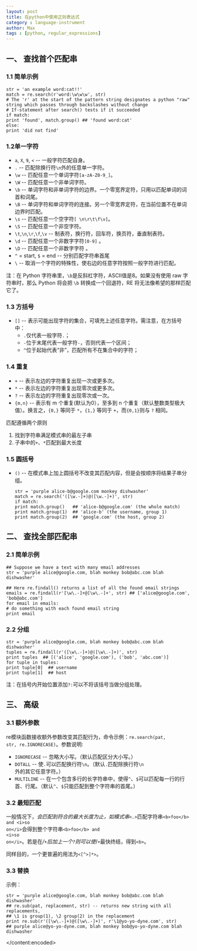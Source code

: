 ```yaml
---
layout: post
title: 在python中使用正则表达式
category : language-instrument
author: Max
tags : [python, regular_expressions]
---
```



<item>
<title>在python中使用正则表达式</title>
<description></description>
<content:encoded>

<h2>一、 查找首个匹配串</h2>

<h3>1.1 简单示例</h3>

<pre><code class="python">str = 'an example word:cat!!'
match = re.search(r'word:\w\w\w', str)
# The 'r' at the start of the pattern string designates a python "raw" string which passes through backslashes without change
# If-statement after search() tests if it succeeded
if match:                      
print 'found', match.group() ## 'found word:cat'
else:
print 'did not find'
</code></pre>

<h3>1.2单一字符</h3>

<ul>
<li><code>a</code>, <code>X</code>, <code>9</code>, <code>&lt;</code> -- 一般字符匹配自身。</li>
<li><code>.</code> -- 匹配除换行符<code>\n</code>外的任意单一字符。</li>
<li><code>\w</code> -- 匹配任意一个单词字符<code>[a-zA-Z0-9_]</code>。</li>
<li><code>\W</code> -- 匹配任意一个非单词字符。</li>
<li><code>\b</code> -- 单词字符和非单词字符的边界。一个零宽界定符，只用以匹配单词的词首和词尾。</li>
<li><code>\B</code> -- 单词字符和单词字符的连接。另一个零宽界定符，在当前位置不在单词边界时匹配。</li>
<li><code>\s</code> -- 匹配任意一个空字符<code>[ \n\r\t\f\v]</code>。</li>
<li><code>\S</code> -- 匹配任意一个非空字符。</li>
<li><code>\t</code>,<code>\n</code>,<code>\r</code>,<code>\f</code>,<code>\v</code> -- 制表符，换行符，回车符，换页符，垂直制表符。</li>
<li><code>\d</code> -- 匹配任意一个非数字字符<code>[0-9]</code> 。</li>
<li><code>\D</code> -- 匹配任意一个非数字字符 。</li>
<li><code>^</code> = start, <code>$</code> = end -- 分别匹配字符串首尾</li>
<li><code>\</code> -- 取消一个字符的特殊性，使右边的任意字符按照一般字符进行匹配。</li>
</ul>

注：在 Python 字符串里，<code>\b</code>是反斜杠字符，ASCII值是8。如果没有使用 raw 字符串时，那么 Python 将会把 <code>\b</code> 转换成一个回退符，RE 将无法像希望的那样匹配它了。

<h3>1.3 方括号</h3>

<ul>
<li><code>[]</code> -- 表示可能出现字符的集合，可填充上述任意字符。需注意，在方括号中：

<ul>
<li><code>.</code>仅代表一般字符<code>.</code>；</li>
<li><code>-</code>位于末尾代表一般字符<code>-</code>，否则代表一个区间；</li>
<li><code>^</code>位于起始代表“非”，匹配所有不在集合中的字符；</li>
</ul></li>
</ul>

<h3>1.4 重复</h3>

<ul>
<li><code>+</code> -- 表示左边的字符重复出现一次或更多次。</li>
<li><code>*</code> -- 表示左边的字符重复出现零次或更多次。</li>
<li><code>?</code> -- 表示左边的字符重复出现零次或一次。</li>
<li><code>{m,n}</code> -- 表示有 m 个重复(默认为0），至多到 n 个重复（默认整数类型极大值）。换言之，<code>{0,}</code> 等同于 <code>*</code>，<code>{1,}</code> 等同于 <code>+</code>，而<code>{0,1}</code>则与 <code>?</code> 相同。</li>
</ul>

匹配遵循两个原则
1. 找到字符串满足模式串的最左子串
2. 子串中的<code>+</code>、<code>*</code>匹配到最大长度

<h3>1.5 圆括号</h3>

<ul>
<li><code>()</code> -- 在模式串上加上圆括号不改变其匹配内容，但是会按顺序将结果子串分组。

<pre><code class="python">str = 'purple alice-b@google.com monkey dishwasher'
match = re.search('([\w.-]+)@([\w.-]+)', str)
if match:
print match.group()   ## 'alice-b@google.com' (the whole match)
print match.group(1)  ## 'alice-b' (the username, group 1)
print match.group(2)  ## 'google.com' (the host, group 2)
</code></pre></li>
</ul>

<h2>二、 查找全部匹配串</h2>

<h3>2.1 简单示例</h3>

<pre><code class="python">## Suppose we have a text with many email addresses
str = 'purple alice@google.com, blah monkey bob@abc.com blah dishwasher'

## Here re.findall() returns a list of all the found email strings
emails = re.findall(r'[\w\.-]+@[\w\.-]+', str) ## ['alice@google.com', 'bob@abc.com']
for email in emails:
# do something with each found email string
print email
</code></pre>

<h3>2.2 分组</h3>

<pre><code class="python">str = 'purple alice@google.com, blah monkey bob@abc.com blah dishwasher'
tuples = re.findall(r'([\w\.-]+)@([\w\.-]+)', str)
print tuples  ## [('alice', 'google.com'), ('bob', 'abc.com')]
for tuple in tuples:
print tuple[0]  ## username
print tuple[1]  ## host
</code></pre>

注：在括号内开始位置添加<code>?:</code>可以不将该括号当做分组处理。

<h2>三、 高级</h2>

<h3>3.1 额外参数</h3>

re模块函数接收额外参数改变其匹配行为，命令示例：<code>re.search(pat, str, re.IGNORECASE)</code>。参数说明:

<ul>
<li><code>IGNORECASE</code> -- 忽略大小写。（默认匹配区分大小写。）</li>
<li><code>DOTALL</code> -- 使<code>.</code>可以匹配换行符<code>\n</code>。（默认<code>.</code>匹配除换行符<code>\n</code>外的其它任意字符。）</li>
<li><code>MULTILINE</code> -- 在一个包含多行的长字符串中，使得<code>^</code>、<code>$</code>可以匹配每一行的行首、行尾。（默认<code>^</code>、<code>$</code>只能匹配到整个字符串的首尾。）</li>
</ul>

<h3>3.2 最短匹配</h3>

一般情况下，<code>*</code>会匹配到符合的最大长度为止，如模式串<code>&lt;.*&gt;</code>匹配字符串<code>&lt;b&gt;foo&lt;/b&gt; and &lt;i&gt;so on&lt;/i&gt;</code>会得到整个字符串<code>&lt;b&gt;foo&lt;/b&gt; and &lt;i&gt;so on&lt;/i&gt;</code>。若是在<code>*</code>/<code>+</code>后加上一个<code>?</code>则可以使<code>*</code>/<code>+</code>最快终结，得到<code>&lt;b&gt;</code>。

同样目的，一个更普遍的用法为<code>&lt;[^&gt;]*&gt;</code>。

<h3>3.3 替换</h3>

示例：

<pre><code class="python">str = 'purple alice@google.com, blah monkey bob@abc.com blah dishwasher'
## re.sub(pat, replacement, str) -- returns new string with all replacements,
## \1 is group(1), \2 group(2) in the replacement
print re.sub(r'([\w\.-]+)@([\w\.-]+)', r'\1@yo-yo-dyne.com', str)
## purple alice@yo-yo-dyne.com, blah monkey bob@yo-yo-dyne.com blah dishwasher
</code></pre>

</content:encoded>

</item>
